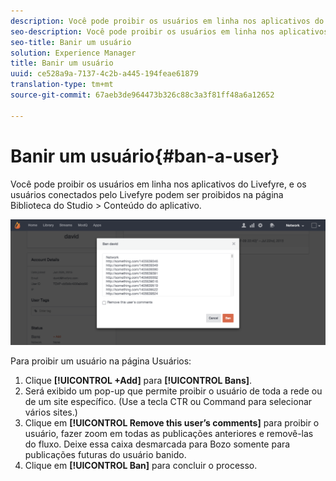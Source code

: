 ```yaml
---
description: Você pode proibir os usuários em linha nos aplicativos do Livefyre, e os usuários conectados pelo Livefyre podem ser proibidos na página Biblioteca do Studio > Conteúdo do aplicativo.
seo-description: Você pode proibir os usuários em linha nos aplicativos do Livefyre, e os usuários conectados pelo Livefyre podem ser proibidos na página Biblioteca do Studio > Conteúdo do aplicativo.
seo-title: Banir um usuário
solution: Experience Manager
title: Banir um usuário
uuid: ce528a9a-7137-4c2b-a445-194feae61879
translation-type: tm+mt
source-git-commit: 67aeb3de964473b326c88c3a3f81ff48a6a12652

---
```



# Banir um usuário{#ban-a-user}

Você pode proibir os usuários em linha nos aplicativos do Livefyre, e os usuários conectados pelo Livefyre podem ser proibidos na página Biblioteca do Studio &gt; Conteúdo do aplicativo.

![](assets/UsersBan2-1024x409.png)

Para proibir um usuário na página Usuários:

1. Clique **[!UICONTROL +Add]** para **[!UICONTROL Bans]**.
1. Será exibido um pop-up que permite proibir o usuário de toda a rede ou de um site específico. (Use a tecla CTR ou Command para selecionar vários sites.)
1. Clique em **[!UICONTROL Remove this user’s comments]** para proibir o usuário, fazer zoom em todas as publicações anteriores e removê-las do fluxo. Deixe essa caixa desmarcada para Bozo somente para publicações futuras do usuário banido.
1. Clique em **[!UICONTROL Ban]** para concluir o processo.
